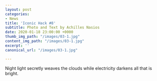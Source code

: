 ```yaml
---
layout: post
categories:
- News
title: 'Iconic Hack #8'
subtitle: Photo and Text by Achilles Nasios
date: 2020-01-18 23:00:00 +0000
thumb_img_path: "/images/03-1.jpg"
content_img_path: "/images/03-1.jpg"
excerpt: ''
canonical_url: "/images/03-1.jpg"

---
```

Night light secretly weaves the clouds while electricity darkens all that is bright.